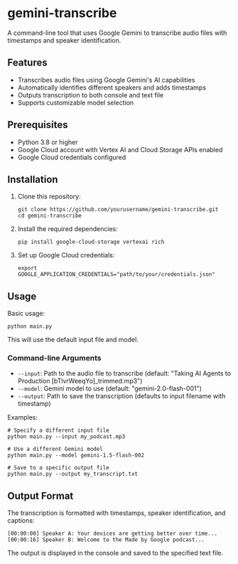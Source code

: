 # gemini-transcribe

A command-line tool that uses Google Gemini to transcribe audio files with timestamps and speaker identification.

## Features

- Transcribes audio files using Google Gemini's AI capabilities
- Automatically identifies different speakers and adds timestamps
- Outputs transcription to both console and text file
- Supports customizable model selection

## Prerequisites

- Python 3.8 or higher
- Google Cloud account with Vertex AI and Cloud Storage APIs enabled
- Google Cloud credentials configured

## Installation

1. Clone this repository:
   ```
   git clone https://github.com/yourusername/gemini-transcribe.git
   cd gemini-transcribe
   ```

2. Install the required dependencies:
   ```
   pip install google-cloud-storage vertexai rich
   ```

3. Set up Google Cloud credentials:
   ```
   export GOOGLE_APPLICATION_CREDENTIALS="path/to/your/credentials.json"
   ```

## Usage

Basic usage:
```
python main.py
```

This will use the default input file and model.

### Command-line Arguments

- `--input`: Path to the audio file to transcribe (default: "Taking AI Agents to Production [bTlvrWeeqYo]_trimmed.mp3")
- `--model`: Gemini model to use (default: "gemini-2.0-flash-001")
- `--output`: Path to save the transcription (defaults to input filename with timestamp)

Examples:
```
# Specify a different input file
python main.py --input my_podcast.mp3

# Use a different Gemini model
python main.py --model gemini-1.5-flash-002

# Save to a specific output file
python main.py --output my_transcript.txt
```

## Output Format

The transcription is formatted with timestamps, speaker identification, and captions:

```
[00:00:00] Speaker A: Your devices are getting better over time...
[00:00:16] Speaker B: Welcome to the Made by Google podcast...
```

The output is displayed in the console and saved to the specified text file.
